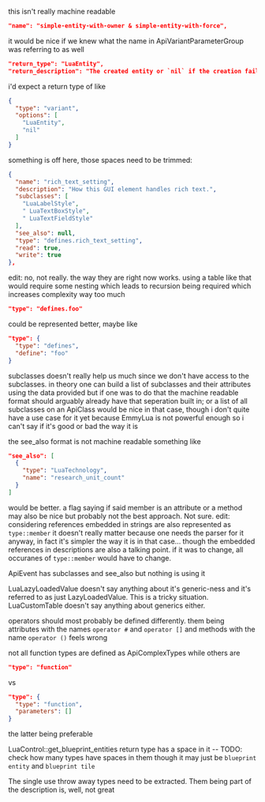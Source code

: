 
this isn't really machine readable
```json
"name": "simple-entity-with-owner & simple-entity-with-force",
```
it would be nice if we knew what the name in ApiVariantParameterGroup
was referring to as well

```json
"return_type": "LuaEntity",
"return_description": "The created entity or `nil` if the creation failed."
```
i'd expect a return type of like
```json
{
  "type": "variant",
  "options": [
    "LuaEntity",
    "nil"
  ]
}
```

something is off here, those spaces need to be trimmed:
```json
{
  "name": "rich_text_setting",
  "description": "How this GUI element handles rich text.",
  "subclasses": [
    "LuaLabelStyle",
    " LuaTextBoxStyle",
    " LuaTextFieldStyle"
  ],
  "see_also": null,
  "type": "defines.rich_text_setting",
  "read": true,
  "write": true
},
```

edit: no, not really. the way they are right now works.
  using a table like that would require some nesting which leads to recursion
  being required which increases complexity way too much
```json
"type": "defines.foo"
```
could be represented better, maybe like
```json
"type": {
  "type": "defines",
  "define": "foo"
}
```

subclasses doesn't really help us much since we don't have access to the subclasses.
in theory one can build a list of subclasses and their attributes using the data
provided but if one was to do that the machine readable format should arguably already
have that seperation built in;
or a list of all subclasses on an ApiClass would be nice in that case,
though i don't quite have a use case for it yet because EmmyLua is not powerful enough
so i can't say if it's good or bad the way it is

the see_also format is not machine readable
something like
```json
"see_also": [
  {
    "type": "LuaTechnology",
    "name": "research_unit_count"
  }
]
```
would be better. a flag saying if said member is an attribute or a method may also
be nice but probably not the best approach. Not sure.
edit: considering references embedded in strings are also represented as `type::member`
  it doesn't really matter because one needs the parser for it anyway, in fact it's simpler
  the way it is in that case... though the embedded references in descriptions are also a
  talking point. if it was to change, all occuranes of `type::member` would have to change.

ApiEvent has subclasses and see_also but nothing is using it

LuaLazyLoadedValue doesn't say anything about it's generic-ness and it's referred to as just LazyLoadedValue.
This is a tricky situation.
LuaCustomTable doesn't say anything about generics either.

operators should most probably be defined differently.
them being attributes with the names `operator #` and `operator []`
and methods with the name `operator ()` feels wrong

not all function types are defined as ApiComplexTypes while others are
```json
"type": "function"
```
vs
```json
"type": {
  "type": "function",
  "parameters": []
}
```
the latter being preferable

LuaControl::get_blueprint_entities return type has a space in it
-- TODO: check how many types have spaces in them
though it may just be `blueprint entity` and `blueprint tile`

The single use throw away types need to be extracted. Them being part of the description is, well, not great

